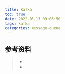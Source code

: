 ```yaml
---
title: Kafka
toc: true
date: 2022-05-13 09:05:50
tags: kafka
categories: message-queue
---
```






## 参考资料
> - []()
> - []()
